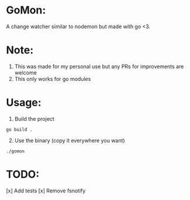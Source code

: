 # GoMon:
A change watcher similar to nodemon but made with go <3.

# Note:
1. This was made for my personal use but any PRs for improvements are welcome
2. This only works for go modules

# Usage:
1. Build the project
```
go build .
```

2. Use the binary (copy it everywhere you want)
```
./gomon
```
# TODO:
[x] Add tests
[x] Remove fsnotify